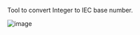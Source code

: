 Tool to convert Integer to IEC base number.


![image](https://github.com/user-attachments/assets/38d317e2-4d01-4db1-b79a-0fe9519da25f)
